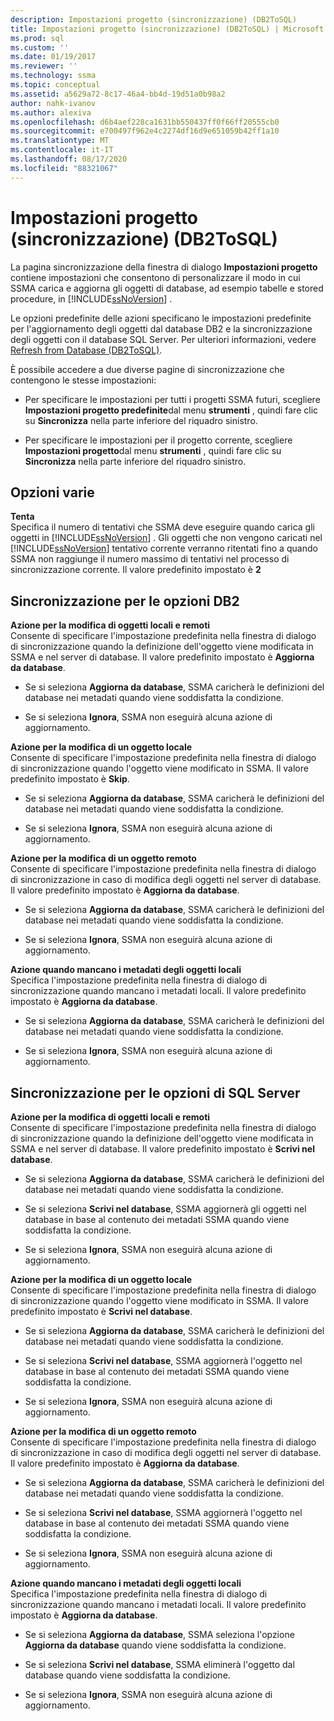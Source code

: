```yaml
---
description: Impostazioni progetto (sincronizzazione) (DB2ToSQL)
title: Impostazioni progetto (sincronizzazione) (DB2ToSQL) | Microsoft Docs
ms.prod: sql
ms.custom: ''
ms.date: 01/19/2017
ms.reviewer: ''
ms.technology: ssma
ms.topic: conceptual
ms.assetid: a5629a72-8c17-46a4-bb4d-19d51a0b98a2
author: nahk-ivanov
ms.author: alexiva
ms.openlocfilehash: d6b4aef228ca1631bb550437ff0f66ff20555cb0
ms.sourcegitcommit: e700497f962e4c2274df16d9e651059b42ff1a10
ms.translationtype: MT
ms.contentlocale: it-IT
ms.lasthandoff: 08/17/2020
ms.locfileid: "88321067"
---
```

# <a name="project-settingssynchronization-db2tosql"></a>Impostazioni progetto (sincronizzazione) (DB2ToSQL)
La pagina sincronizzazione della finestra di dialogo **Impostazioni progetto** contiene impostazioni che consentono di personalizzare il modo in cui SSMA carica e aggiorna gli oggetti di database, ad esempio tabelle e stored procedure, in [!INCLUDE[ssNoVersion](../../includes/ssnoversion-md.md)] .  
  
Le opzioni predefinite delle azioni specificano le impostazioni predefinite per l'aggiornamento degli oggetti dal database DB2 e la sincronizzazione degli oggetti con il database SQL Server. Per ulteriori informazioni, vedere [Refresh from Database &#40;DB2ToSQL&#41;](../../ssma/db2/refresh-from-database-db2tosql.md).  
  
È possibile accedere a due diverse pagine di sincronizzazione che contengono le stesse impostazioni:  
  
-   Per specificare le impostazioni per tutti i progetti SSMA futuri, scegliere **Impostazioni progetto predefinite**dal menu **strumenti** , quindi fare clic su **Sincronizza** nella parte inferiore del riquadro sinistro.  
  
-   Per specificare le impostazioni per il progetto corrente, scegliere **Impostazioni progetto**dal menu **strumenti** , quindi fare clic su **Sincronizza** nella parte inferiore del riquadro sinistro.  
  
## <a name="miscellaneous-options"></a>Opzioni varie  
**Tenta**  
Specifica il numero di tentativi che SSMA deve eseguire quando carica gli oggetti in [!INCLUDE[ssNoVersion](../../includes/ssnoversion-md.md)] . Gli oggetti che non vengono caricati nel [!INCLUDE[ssNoVersion](../../includes/ssnoversion-md.md)] tentativo corrente verranno ritentati fino a quando SSMA non raggiunge il numero massimo di tentativi nel processo di sincronizzazione corrente. Il valore predefinito impostato è **2**  
  
## <a name="synchronization-for-db2-options"></a>Sincronizzazione per le opzioni DB2  
**Azione per la modifica di oggetti locali e remoti**  
Consente di specificare l'impostazione predefinita nella finestra di dialogo di sincronizzazione quando la definizione dell'oggetto viene modificata in SSMA e nel server di database. Il valore predefinito impostato è **Aggiorna da database**.  
  
-   Se si seleziona **Aggiorna da database**, SSMA caricherà le definizioni del database nei metadati quando viene soddisfatta la condizione.  
  
-   Se si seleziona **Ignora**, SSMA non eseguirà alcuna azione di aggiornamento.  
  
**Azione per la modifica di un oggetto locale**  
Consente di specificare l'impostazione predefinita nella finestra di dialogo di sincronizzazione quando l'oggetto viene modificato in SSMA. Il valore predefinito impostato è **Skip**.  
  
-   Se si seleziona **Aggiorna da database**, SSMA caricherà le definizioni del database nei metadati quando viene soddisfatta la condizione.  
  
-   Se si seleziona **Ignora**, SSMA non eseguirà alcuna azione di aggiornamento.  
  
**Azione per la modifica di un oggetto remoto**  
Consente di specificare l'impostazione predefinita nella finestra di dialogo di sincronizzazione in caso di modifica degli oggetti nel server di database. Il valore predefinito impostato è **Aggiorna da database**.  
  
-   Se si seleziona **Aggiorna da database**, SSMA caricherà le definizioni del database nei metadati quando viene soddisfatta la condizione.  
  
-   Se si seleziona **Ignora**, SSMA non eseguirà alcuna azione di aggiornamento.  
  
**Azione quando mancano i metadati degli oggetti locali**  
Specifica l'impostazione predefinita nella finestra di dialogo di sincronizzazione quando mancano i metadati locali. Il valore predefinito impostato è **Aggiorna da database**.  
  
-   Se si seleziona **Aggiorna da database**, SSMA caricherà le definizioni del database nei metadati quando viene soddisfatta la condizione.  
  
-   Se si seleziona **Ignora**, SSMA non eseguirà alcuna azione di aggiornamento.  
  
## <a name="synchronization-for-sql-server-options"></a>Sincronizzazione per le opzioni di SQL Server  
**Azione per la modifica di oggetti locali e remoti**  
Consente di specificare l'impostazione predefinita nella finestra di dialogo di sincronizzazione quando la definizione dell'oggetto viene modificata in SSMA e nel server di database. Il valore predefinito impostato è **Scrivi nel database**.  
  
-   Se si seleziona **Aggiorna da database**, SSMA caricherà le definizioni del database nei metadati quando viene soddisfatta la condizione.  
  
-   Se si seleziona **Scrivi nel database**, SSMA aggiornerà gli oggetti nel database in base al contenuto dei metadati SSMA quando viene soddisfatta la condizione.  
  
-   Se si seleziona **Ignora**, SSMA non eseguirà alcuna azione di aggiornamento.  
  
**Azione per la modifica di un oggetto locale**  
Consente di specificare l'impostazione predefinita nella finestra di dialogo di sincronizzazione quando l'oggetto viene modificato in SSMA. Il valore predefinito impostato è **Scrivi nel database**.  
  
-   Se si seleziona **Aggiorna da database**, SSMA caricherà le definizioni del database nei metadati quando viene soddisfatta la condizione.  
  
-   Se si seleziona **Scrivi nel database**, SSMA aggiornerà l'oggetto nel database in base al contenuto dei metadati SSMA quando viene soddisfatta la condizione.  
  
-   Se si seleziona **Ignora**, SSMA non eseguirà alcuna azione di aggiornamento.  
  
**Azione per la modifica di un oggetto remoto**  
Consente di specificare l'impostazione predefinita nella finestra di dialogo di sincronizzazione in caso di modifica degli oggetti nel server di database.  Il valore predefinito impostato è **Aggiorna da database**.  
  
-   Se si seleziona **Aggiorna da database**, SSMA caricherà le definizioni del database nei metadati quando viene soddisfatta la condizione.  
  
-   Se si seleziona **Scrivi nel database**, SSMA aggiornerà l'oggetto nel database in base al contenuto dei metadati SSMA quando viene soddisfatta la condizione.  
  
-   Se si seleziona **Ignora**, SSMA non eseguirà alcuna azione di aggiornamento.  
  
**Azione quando mancano i metadati degli oggetti locali**  
Specifica l'impostazione predefinita nella finestra di dialogo di sincronizzazione quando mancano i metadati locali. Il valore predefinito impostato è **Aggiorna da database**.  
  
-   Se si seleziona **Aggiorna da database**, SSMA seleziona l'opzione **Aggiorna da database** quando viene soddisfatta la condizione.  
  
-   Se si seleziona **Scrivi nel database**, SSMA eliminerà l'oggetto dal database quando viene soddisfatta la condizione.  
  
-   Se si seleziona **Ignora**, SSMA non eseguirà alcuna azione di aggiornamento.  
  
